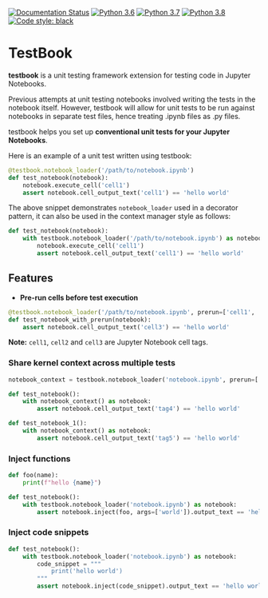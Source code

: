 [![Documentation Status](https://readthedocs.org/projects/test-book/badge/?version=latest)](https://test-book.readthedocs.io/en/latest/?badge=latest)
[![Python 3.6](https://img.shields.io/badge/python-3.6-blue.svg)](https://www.python.org/downloads/release/python-360/)
[![Python 3.7](https://img.shields.io/badge/python-3.7-blue.svg)](https://www.python.org/downloads/release/python-370/)
[![Python 3.8](https://img.shields.io/badge/python-3.8-blue.svg)](https://www.python.org/downloads/release/python-380/)
[![Code style: black](https://img.shields.io/badge/code%20style-black-000000.svg)](https://github.com/ambv/black)

# TestBook

**testbook** is a unit testing framework extension for testing code in Jupyter Notebooks.

Previous attempts at unit testing notebooks involved writing the tests in the notebook itself. 
However, testbook will allow for unit tests to be run against notebooks in separate test files, 
hence treating .ipynb files as .py files.


testbook helps you set up **conventional unit tests for your Jupyter Notebooks**.

Here is an example of a unit test written using testbook:

```python
@testbook.notebook_loader('/path/to/notebook.ipynb')
def test_notebook(notebook):
    notebook.execute_cell('cell1')
    assert notebook.cell_output_text('cell1') == 'hello world'
```

The above snippet demonstrates ``notebook_loader`` used in a decorator pattern, it can also 
be used in the context manager style as follows:

```python
def test_notebook(notebook):
    with testbook.notebook_loader('/path/to/notebook.ipynb') as notebook:
        notebook.execute_cell('cell1')
        assert notebook.cell_output_text('cell1') == 'hello world'
```

## Features

- **Pre-run cells before test execution**


```python
@testbook.notebook_loader('/path/to/notebook.ipynb', prerun=['cell1', 'cell2'])
def test_notebook_with_prerun(notebook):
    assert notebook.cell_output_text('cell3') == 'hello world'
```

**Note:** ``cell1``, ``cell2`` and ``cell3`` are Jupyter Notebook cell tags.


### **Share kernel context across multiple tests**

```python
notebook_context = testbook.notebook_loader('notebook.ipynb', prerun=['tag1', 'tag2', 'tag3'])

def test_notebook():
    with notebook_context() as notebook:
        assert notebook.cell_output_text('tag4') == 'hello world'

def test_notebook_1():
    with notebook_context() as notebook:
        assert notebook.cell_output_text('tag5') == 'hello world'
```

### **Inject functions**

```python
def foo(name):
    print(f"hello {name}")

def test_notebook():
    with testbook.notebook_loader('notebook.ipynb') as notebook:
        assert notebook.inject(foo, args=['world']).output_text == 'hello world'
```

### **Inject code snippets**

```python
def test_notebook():
    with testbook.notebook_loader('notebook.ipynb') as notebook:
        code_snippet = """
            print('hello world')
        """
        assert notebook.inject(code_snippet).output_text == 'hello world'
```
   

